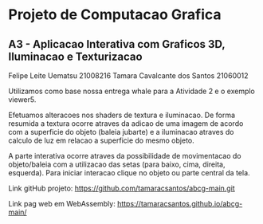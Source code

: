 # Projeto de Computacao Grafica

## A3 - Aplicacao Interativa com Graficos 3D, Iluminacao e Texturizacao

Felipe Leite Uematsu 21008216
Tamara Cavalcante dos Santos 21060012


Utilizamos como base nossa entrega whale para a Atividade 2 e o exemplo viewer5.

Efetuamos alteracoes nos shaders de textura e iluminacao. De forma resumida a textura ocorre atraves da adicao de uma imagem de acordo com a superficie do objeto (baleia jubarte) e a iluminacao atraves do calculo de luz em relacao a superficie do mesmo objeto.

A parte interativa ocorre atraves da possibilidade de movimentacao do objeto/baleia com a utilizacao das setas (para baixo, cima, direita, esquerda). Para iniciar interacao clique no objeto ou parte central da tela.


Link gitHub projeto: https://github.com/tamaracsantos/abcg-main.git

Link pag web em WebAssembly: https://tamaracsantos.github.io/abcg-main/

